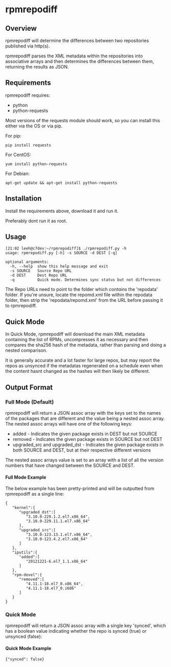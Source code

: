 # rpmrepodiff
## Overview
rpmrepodiff will determine the differences between two repositories published via
http(s).

rpmrepodiff parses the XML metadata within the repositories into associative arrays
and then determines the differences between them, returning the results as JSON.

## Requirements
rpmrepodiff requires:

* python
* python-requests

Most versions of the requests module should work, so you can install this either via
the OS or via pip.

For pip:
```
pip install requests
```

For CentOS:
```
yum install python-requests
```

For Debian:
```
apt-get update && apt-get install python-requests
```

## Installation
Install the requirements above, download it and run it.

Preferably dont run it as root.

## Usage
```
[21:02 leeh@c7dev:~/rpmrepodiff]$ ./rpmrepodiff.py -h
usage: rpmrepodiff.py [-h] -s SOURCE -d DEST [-q]

optional arguments:
  -h, --help  show this help message and exit
  -s SOURCE   Source Repo URL
  -d DEST     Dest Repo URL
  -q          Quick mode. Determines sync status but not differences
```

The Repo URLs need to point to the folder which *contains* the 'repodata' folder.  If
you're unsure, locate the repomd.xml file within the repodata folder, then strip the 
'repodata/repomd.xml' from the URL before passing it to rpmrepodiff.

## Quick Mode
In Quick Mode, rpmrepodiff will download the main XML metadata containing the list
of RPMs, uncompresses it as necessary and then compares the sha256 hash of the
metadata, rather than parsing and doing a nested comparison.

It is generally accurate and a lot faster for large repos, but may report the repos
as unsynced if the metadatas regenerated on a schedule even when the content hasnt 
changed as the hashes will then likely be different.

## Output Format
### Full Mode (Default)
rpmrepodiff will return a JSON assoc array with the keys set to the names of the packages
that are different and the value being a nested assoc array.  The nested assoc arrays will
have one of the following keys:

* added - Indicates the given package exists in DEST but not SOURCE
* removed - Indicates the given package exists in SOURCE but not DEST
* upgraded_src and upgraded_dst - Indicates the given package exists in both SOURCE and DEST, but at their respective different versions

The nested assoc arrays value is set to an array with a list of all the version numbers
that have changed between the SOURCE and DEST.

#### Full Mode Example
The below example has been pretty-printed and will be outputted from rpmrepodiff as a single line:
```
{
   "kernel":{
      "upgraded_dst":[
         "3.10.0-229.1.2.el7.x86_64",
         "3.10.0-229.11.1.el7.x86_64"
      ],
      "upgraded_src":[
         "3.10.0-123.13.1.el7.x86_64",
         "3.10.0-123.4.2.el7.x86_64"
      ]
   },
   "iputils":{
      "added":[
         "20121221-6.el7_1.1.x86_64"
      ]
   },
   "rpm-devel":{
      "removed":[
         "4.11.1-18.el7_0.x86_64",
         "4.11.1-18.el7_0.i686"
      ]
   }
}
```

### Quick Mode
rpmrepodiff will return a JSON assoc array with a single key 'synced', which has a boolean
value indicating whether the repo is synced (true) or unsynced (false):

#### Quick Mode Example
```
{"synced": false}
```
